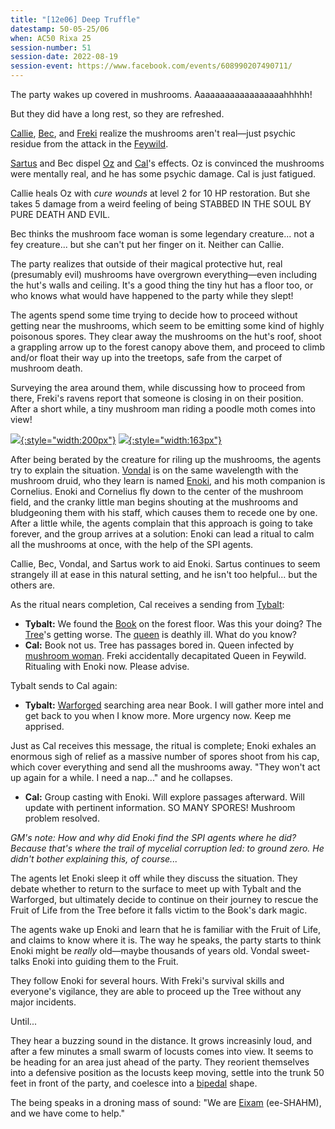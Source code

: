 ```yaml
---
title: "[12e06] Deep Truffle"
datestamp: 50-05-25/06
when: AC50 Rixa 25
session-number: 51
session-date: 2022-08-19
session-event: https://www.facebook.com/events/608990207490711/
---
```


The party wakes up covered in mushrooms. Aaaaaaaaaaaaaaaaaahhhhh!

But they did have a long rest, so they are refreshed.

[Callie](../dossiers/callie), [Bec](../dossiers/bec), and [Freki](../dossiers/freki) realize the mushrooms aren't real&mdash;just psychic residue from the attack in the [Feywild](../locales/feywild).

[Sartus](../dossiers/sartus-morningdew) and Bec dispel [Oz](../dossiers/oz) and [Cal](../dossiers/cal)'s effects. Oz is convinced the mushrooms were mentally real, and he has some psychic damage. Cal is just fatigued.

Callie heals Oz with *cure wounds* at level 2 for 10 HP restoration. But she takes 5 damage from a weird feeling of being STABBED IN THE SOUL BY PURE DEATH AND EVIL.

Bec thinks the mushroom face woman is some legendary creature... not a fey creature... but she can't put her finger on it. Neither can Callie.

The party realizes that outside of their magical protective hut, real (presumably evil) mushrooms have overgrown everything&mdash;even including the hut's walls and ceiling. It's a good thing the tiny hut has a floor too, or who knows what would have happened to the party while they slept!

The agents spend some time trying to decide how to proceed without getting near the mushrooms, which seem to be emitting some kind of highly poisonous spores. They clear away the mushrooms on the hut's roof, shoot a grappling arrow up to the forest canopy above them, and proceed to climb and/or float their way up into the treetops, safe from the carpet of mushroom death.

Surveying the area around them, while discussing how to proceed from there, Freki's ravens report that someone is closing in on their position. After a short while, a tiny mushroom man riding a poodle moth comes into view!

[![](https://i.pinimg.com/originals/88/d7/62/88d76251487db1e123294759ca0ac34e.jpg){:style="width:200px"}](../dossiers/enoki) [![](https://i.pinimg.com/236x/a4/bd/fe/a4bdfef059791096661ca1599e3bc284.jpg){:style="width:163px"}](https://www.pinterest.com/pin/162340761559739851/)

After being berated by the creature for riling up the mushrooms, the agents try to explain the situation. [Vondal](../dossiers/vondal) is on the same wavelength with the mushroom druid, who they learn is named [Enoki](../dossiers/enoki), and his moth companion is Cornelius. Enoki and Cornelius fly down to the center of the mushroom field, and the cranky little man begins shouting at the mushrooms and bludgeoning them with his staff, which causes them to recede one by one. After a little while, the agents complain that this approach is going to take forever, and the group arrives at a solution: Enoki can lead a ritual to calm all the mushrooms at once, with the help of the SPI agents.

Callie, Bec, Vondal, and Sartus work to aid Enoki. Sartus continues to seem strangely ill at ease in this natural setting, and he isn't too helpful... but the others are. 

As the ritual nears completion, Cal receives a sending from [Tybalt](../dossiers/tybalt):

* **Tybalt:** We found the [Book](../relics/necronomicon) on the forest floor. Was this your doing? The [Tree](../relics/yggdrasil)'s getting worse. The [queen](../dossiers/ambriel-estanesse) is deathly ill. What do you know?
* **Cal:** Book not us. Tree has passages bored in. Queen infected by [mushroom woman](../dossiers/zuggtmoy). Freki accidentally decapitated Queen in Feywild. Ritualing with Enoki now. Please advise.

Tybalt sends to Cal again:

* **Tybalt:** [Warforged](../relics/warforged) searching area near Book. I will gather more intel and get back to you when I know more. More urgency now. Keep me apprised.

Just as Cal receives this message, the ritual is complete; Enoki exhales an enormous sigh of relief as a massive number of spores shoot from his cap, which cover everything and send all the mushrooms away. "They won't act up again for a while. I need a nap..." and he collapses.

* **Cal:** Group casting with Enoki. Will explore passages afterward. Will update with pertinent information. SO MANY SPORES! Mushroom problem resolved.

*GM's note: How and why did Enoki find the SPI agents where he did? Because that's where the trail of mycelial corruption led: to ground zero. He didn't bother explaining this, of course...*

The agents let Enoki sleep it off while they discuss the situation. They debate whether to return to the surface to meet up with Tybalt and the Warforged, but ultimately decide to continue on their journey to rescue the Fruit of Life from the Tree before it falls victim to the Book's dark magic.

The agents wake up Enoki and learn that he is familiar with the Fruit of Life, and claims to know where it is. The way he speaks, the party starts to think Enoki might be *really* old&mdash;maybe thousands of years old. Vondal sweet-talks Enoki into guiding them to the Fruit.

They follow Enoki for several hours. With Freki's survival skills and everyone's vigilance, they are able to proceed up the Tree without any major incidents.

Until...

They hear a buzzing sound in the distance. It grows increasinly loud, and after a few minutes a small swarm of locusts comes into view. It seems to be heading for an area just ahead of the party. They reorient themselves into a defensive position as the locusts keep moving, settle into the trunk 50 feet in front of the party, and coelesce into a [bipedal](../glossary#bipedal) shape.

The being speaks in a droning mass of sound: "We are [Eixam](../dossiers/eixam) (ee-SHAHM), and we have come to help."
